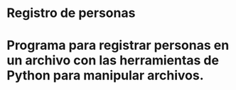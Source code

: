 # Registro de personas


# Programa para registrar personas en un archivo con las herramientas de Python para manipular archivos.

